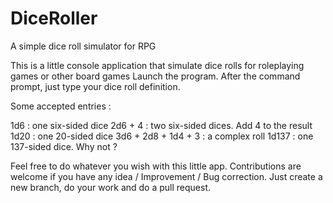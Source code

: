# DiceRoller
A simple dice roll simulator for RPG

This is a little console application that simulate dice rolls for roleplaying games or other board games
Launch the program. After the command prompt, just type your dice roll definition.

Some accepted entries : 

1d6 : one six-sided dice
2d6 + 4 : two six-sided dices. Add 4 to the result
1d20 : one 20-sided dice
3d6 + 2d8 + 1d4 + 3 : a complex roll
1d137 : one 137-sided dice. Why not ?


Feel free to do whatever you wish with this little app.
Contributions are welcome if you have any idea / Improvement / Bug correction. Just create a new branch, do your work and do a pull request.
